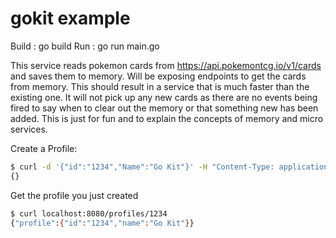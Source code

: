 # gokit example

Build : go build
Run   : go run main.go

This service reads pokemon cards from https://api.pokemontcg.io/v1/cards and saves them to memory. Will be exposing endpoints to get the cards from memory. This should result in a service that is much faster than the existing one. It will not pick up any new cards as there are no events being fired to say when to clear out the memory or that something new has been added. This is just for fun and to explain the concepts of memory and micro services.

Create a Profile:

```bash
$ curl -d '{"id":"1234","Name":"Go Kit"}' -H "Content-Type: application/json" -X POST http://localhost:8080/profiles/
{}
```

Get the profile you just created

```bash
$ curl localhost:8080/profiles/1234
{"profile":{"id":"1234","name":"Go Kit"}}
```
